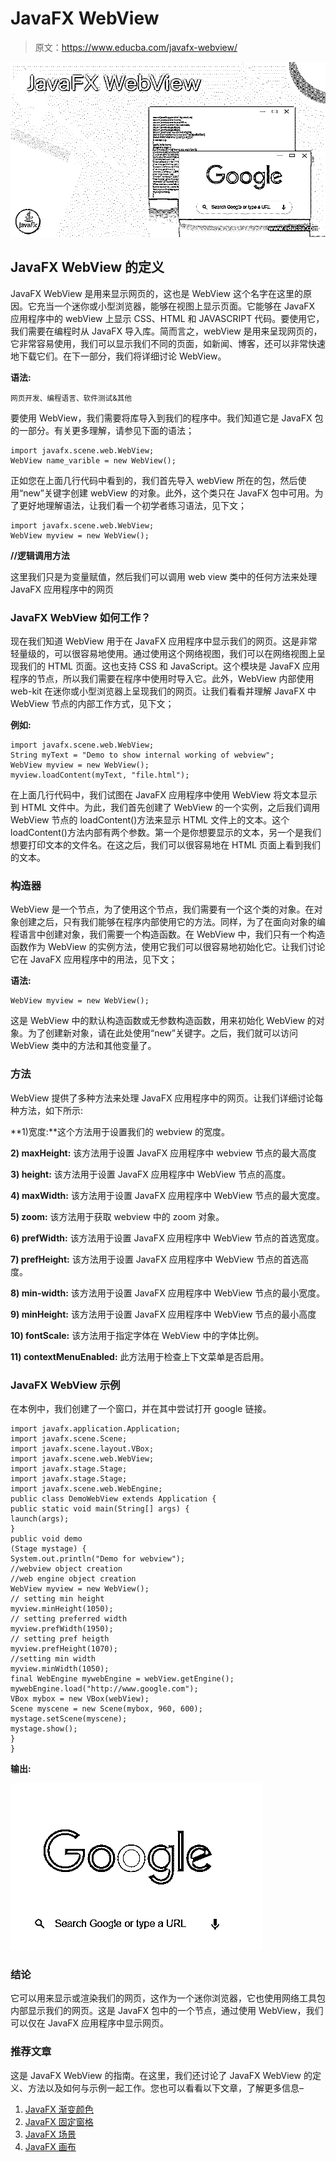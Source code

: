 # JavaFX WebView

> 原文：<https://www.educba.com/javafx-webview/>

![JavaFX WebView](img/8e03242c3783923ebcae7bdf388c25b0.png)



## JavaFX WebView 的定义

JavaFX WebView 是用来显示网页的，这也是 WebView 这个名字在这里的原因。它充当一个迷你或小型浏览器，能够在视图上显示页面。它能够在 JavaFX 应用程序中的 webView 上显示 CSS、HTML 和 JAVASCRIPT 代码。要使用它，我们需要在编程时从 JavaFX 导入库。简而言之，webView 是用来呈现网页的，它非常容易使用，我们可以显示我们不同的页面，如新闻、博客，还可以非常快速地下载它们。在下一部分，我们将详细讨论 WebView。

**语法:**

<small>网页开发、编程语言、软件测试&其他</small>

要使用 WebView，我们需要将库导入到我们的程序中。我们知道它是 JavaFX 包的一部分。有关更多理解，请参见下面的语法；

```
import javafx.scene.web.WebView;
WebView name_varible = new WebView();
```

正如您在上面几行代码中看到的，我们首先导入 webView 所在的包，然后使用“new”关键字创建 webView 的对象。此外，这个类只在 JavaFX 包中可用。为了更好地理解语法，让我们看一个初学者练习语法，见下文；

```
import javafx.scene.web.WebView;
WebView myview = new WebView();
```

**//逻辑调用方法**

这里我们只是为变量赋值，然后我们可以调用 web view 类中的任何方法来处理 JavaFX 应用程序中的网页

### JavaFX WebView 如何工作？

现在我们知道 WebView 用于在 JavaFX 应用程序中显示我们的网页。这是非常轻量级的，可以很容易地使用。通过使用这个网络视图，我们可以在网络视图上呈现我们的 HTML 页面。这也支持 CSS 和 JavaScript。这个模块是 JavaFX 应用程序的节点，所以我们需要在程序中使用时导入它。此外，WebView 内部使用 web-kit 在迷你或小型浏览器上呈现我们的网页。让我们看看并理解 JavaFX 中 WebView 节点的内部工作方式，见下文；

**例如:**

```
import javafx.scene.web.WebView;
String myText = "Demo to show internal working of webview";
WebView myview = new WebView();
myview.loadContent(myText, "file.html");
```

在上面几行代码中，我们试图在 JavaFX 应用程序中使用 WebView 将文本显示到 HTML 文件中。为此，我们首先创建了 WebView 的一个实例，之后我们调用 WebView 节点的 loadContent()方法来显示 HTML 文件上的文本。这个 loadContent()方法内部有两个参数。第一个是你想要显示的文本，另一个是我们想要打印文本的文件名。在这之后，我们可以很容易地在 HTML 页面上看到我们的文本。

### 构造器

WebView 是一个节点，为了使用这个节点，我们需要有一个这个类的对象。在对象创建之后，只有我们能够在程序内部使用它的方法。同样，为了在面向对象的编程语言中创建对象，我们需要一个构造函数。在 WebView 中，我们只有一个构造函数作为 WebView 的实例方法，使用它我们可以很容易地初始化它。让我们讨论它在 JavaFX 应用程序中的用法，见下文；

**语法:**

```
WebView myview = new WebView();
```

这是 WebView 中的默认构造函数或无参数构造函数，用来初始化 WebView 的对象。为了创建新对象，请在此处使用“new”关键字。之后，我们就可以访问 WebView 类中的方法和其他变量了。

### 方法

WebView 提供了多种方法来处理 JavaFX 应用程序中的网页。让我们详细讨论每种方法，如下所示:

**1)宽度:**这个方法用于设置我们的 webview 的宽度。

**2) maxHeight:** 该方法用于设置 JavaFX 应用程序中 webview 节点的最大高度

**3) height:** 该方法用于设置 JavaFX 应用程序中 WebView 节点的高度。

**4) maxWidth:** 该方法用于设置 JavaFX 应用程序中 WebView 节点的最大宽度。

**5) zoom:** 该方法用于获取 webview 中的 zoom 对象。

**6) prefWidth:** 该方法用于设置 JavaFX 应用程序中 WebView 节点的首选宽度。

**7) prefHeight:** 该方法用于设置 JavaFX 应用程序中 WebView 节点的首选高度。

**8) min-width:** 该方法用于设置 JavaFX 应用程序中 WebView 节点的最小宽度。

**9) minHeight:** 该方法用于设置 JavaFX 应用程序中 WebView 节点的最小高度

**10) fontScale:** 该方法用于指定字体在 WebView 中的字体比例。

**11) contextMenuEnabled:** 此方法用于检查上下文菜单是否启用。

### JavaFX WebView 示例

在本例中，我们创建了一个窗口，并在其中尝试打开 google 链接。

```
import javafx.application.Application;
import javafx.scene.Scene;
import javafx.scene.layout.VBox;
import javafx.scene.web.WebView;
import javafx.stage.Stage;
import javafx.stage.Stage;
import javafx.scene.web.WebEngine;
public class DemoWebView extends Application {
public static void main(String[] args) {
launch(args);
}
public void demo
(Stage mystage) {
System.out.println("Demo for webview");
//webview object creation
//web engine object creation
WebView myview = new WebView();
// setting min height
myview.minHeight(1050);
// setting preferred width
myview.prefWidth(1950);
// setting pref heigth
myview.prefHeight(1070);
//setting min width
myview.minWidth(1050);
final WebEngine mywebEngine = webView.getEngine();
mywebEngine.load("http://www.google.com");
VBox mybox = new VBox(webView);
Scene myscene = new Scene(mybox, 960, 600);
mystage.setScene(myscene);
mystage.show();
}
}
```

**输出:**

![JavaFX WebView 1](img/5fbea1ea47f350768c20e5c7f2e1cbb1.png)



### 结论

它可以用来显示或渲染我们的网页，这作为一个迷你浏览器，它也使用网络工具包内部显示我们的网页。这是 JavaFX 包中的一个节点，通过使用 WebView，我们可以仅在 JavaFX 应用程序中显示网页。

### 推荐文章

这是 JavaFX WebView 的指南。在这里，我们还讨论了 JavaFX WebView 的定义、方法以及如何与示例一起工作。您也可以看看以下文章，了解更多信息–

1.  [JavaFX 渐变颜色](https://www.educba.com/javafx-gradient-color/)
2.  [JavaFX 固定窗格](https://www.educba.com/javafx-anchorpane/)
3.  [JavaFX 场景](https://www.educba.com/javafx-scene/)
4.  [JavaFX 画布](https://www.educba.com/javafx-canvas/)





